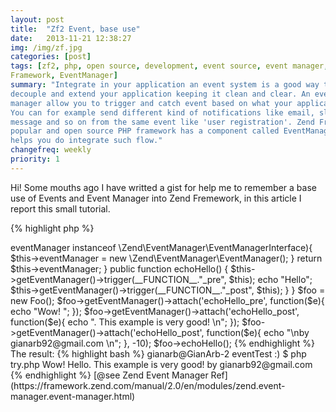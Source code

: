 ```yaml
---
layout: post
title:  "Zf2 Event, base use"
date:   2013-11-21 12:38:27
img: /img/zf.jpg
categories: [post]
tags: [zf2, php, open source, development, event source, event manager, Zend
Framework, EventManager]
summary: "Integrate in your application an event system is a good way to
decouple and extend your application keeping it clean and clear. An event
manager allow you to trigger and catch event based on what your application do.
You can for example send different kind of notifications like email, slack
message and so on from the same event like 'user registration'. Zend Framework a
popular and open source PHP framework has a component called EventManager that
helps you do integrate such flow."
changefreq: weekly
priority: 1
---
```


Hi! Some mouths ago I have writted a gist for help me to remember a base use of
Events and Event Manager into Zend Fremework, in this article I report this
small tutorial.

{% highlight php %}
<?php
require_once __DIR__."/vendor/autoload.php";

class Foo
{
    /* @var \Zend\EventManager\EventManagerInterface */
    protected $eventManager;

    public function getEventManager()
    {
        if(!$this->eventManager instanceof \Zend\EventManager\EventManagerInterface){
            $this->eventManager = new \Zend\EventManager\EventManager();
        }
        return $this->eventManager;
    }

    public function echoHello()
    {
        $this->getEventManager()->trigger(__FUNCTION__."_pre", $this);
        echo "Hello";
        $this->getEventManager()->trigger(__FUNCTION__."_post", $this);
    }
}

$foo = new Foo();
$foo->getEventManager()->attach('echoHello_pre', function($e){
    echo "Wow! ";
});
$foo->getEventManager()->attach('echoHello_post', function($e){
    echo ". This example is very good! \n";
});
$foo->getEventManager()->attach('echoHello_post', function($e){
    echo "\nby gianarb92@gmail.com \n";
}, -10);
$foo->echoHello();
{% endhighlight %}

The result:

{% highlight bash %}
gianarb@GianArb-2 eventTest :) $ php try.php
Wow! Hello. This example is very good!

by gianarb92@gmail.com
{% endhighlight %}


[@see Zend Event Manager Ref](https://framework.zend.com/manual/2.0/en/modules/zend.event-manager.event-manager.html)
